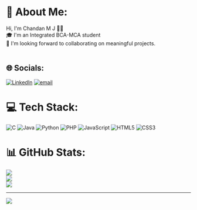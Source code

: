 # 💫 About Me:
Hi, I'm Chandan M J 👨‍💻<br>🎓 I'm an Integrated BCA-MCA student<br>🚀 I'm looking forward to collaborating on meaningful projects.<br><br>


## 🌐 Socials:
[![LinkedIn](https://img.shields.io/badge/LinkedIn-%230077B5.svg?logo=linkedin&logoColor=white)](https://www.linkedin.com/feed/) [![email](https://img.shields.io/badge/Email-D14836?logo=gmail&logoColor=white)](mailto:chandanmj321@gmail.com) 

# 💻 Tech Stack:
![C](https://img.shields.io/badge/c-%2300599C.svg?style=flat&logo=c&logoColor=white) ![Java](https://img.shields.io/badge/java-%23ED8B00.svg?style=flat&logo=openjdk&logoColor=white) ![Python](https://img.shields.io/badge/python-3670A0?style=flat&logo=python&logoColor=ffdd54) ![PHP](https://img.shields.io/badge/php-%23777BB4.svg?style=flat&logo=php&logoColor=white) ![JavaScript](https://img.shields.io/badge/javascript-%23323330.svg?style=flat&logo=javascript&logoColor=%23F7DF1E) ![HTML5](https://img.shields.io/badge/html5-%23E34F26.svg?style=flat&logo=html5&logoColor=white) ![CSS3](https://img.shields.io/badge/css3-%231572B6.svg?style=flat&logo=css3&logoColor=white)
# 📊 GitHub Stats:
![](https://github-readme-stats.vercel.app/api?username=chandan-mj&theme=holi&hide_border=false&include_all_commits=true&count_private=true)<br/>
![](https://nirzak-streak-stats.vercel.app/?user=chandan-mj&theme=holi&hide_border=false)<br/>
![](https://github-readme-stats.vercel.app/api/top-langs/?username=chandan-mj&theme=holi&hide_border=false&include_all_commits=true&count_private=true&layout=compact)

---
[![](https://visitcount.itsvg.in/api?id=chandan-mj&icon=0&color=0)](https://visitcount.itsvg.in)

<!-- Proudly created with GPRM ( https://gprm.itsvg.in ) -->
